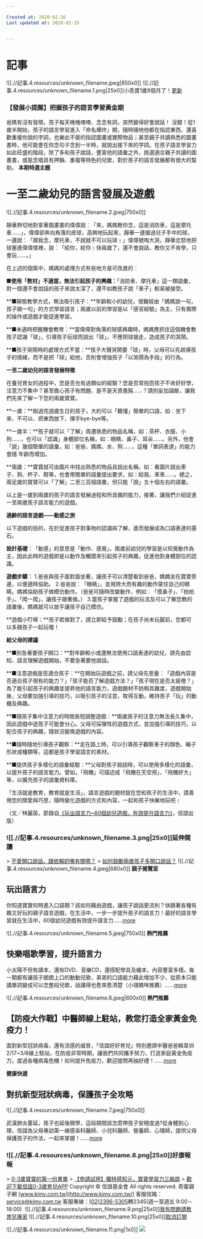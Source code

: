 ```yaml
---

Created at: 2020-02-26
Last updated at: 2020-02-26


---
```


# 記事


![[.//記事.4.resources/unknown_filename.jpeg\|850x0]]
![[.//記事.4.resources/unknown_filename.1.png\|25x0]]小乖寶1歲8個月了！[更新](https://member.kimy.com.tw/member/login)

### 【發展小提醒】把握孩子的語言學習黃金期

爸媽有沒有發現，孩子每天嘰嘰喳喳、念念有詞，突然變得好會說話！ 沒錯！從1歲半開始，孩子的語言學習進入「命名爆炸」期，隨時隨地他都在指認東西，還喜歡重複你說的字詞，也樂此不疲的指認圖畫或實際物品；甚至親子共讀熟悉的圖畫書時，他可能會在你念句子念到一半時，就說出接下來的字詞。在孩子語言學習力如此旺盛的階段，除了多和孩子說話，豐富他的語彙之外，挑選適合親子共讀的圖畫書，或是念唱具有押韻、重複等特色的兒歌，對於孩子的語言發展都有很大的幫助。
**本期特選主題**

# 一至二歲幼兒的語言發展及遊戲

![[.//記事.4.resources/unknown_filename.2.jpeg\|750x0]]

靜華熱切地對拿著圖畫書的偉偉說︰「來，媽媽教你念，這是消防車，這是摩托車……」，偉偉卻奔向角落的皮球，高興地玩起來，靜華一邊搶過兒子手中的球，一邊說︰「跟我念，摩托車，不說就不可以玩球﹗」偉偉號啕大哭，靜華忿怒地把球塞進偉偉懷裡，說︰「給你，給你﹗快兩歲了，還不會說話，教你又不肯學，只會玩……。」

在上述的個案中，媽媽的處理方式有些地方是可改進的︰

**■使用「教材」不適當，無法引起孩子的興趣：**「消防車、摩托車」這一類語彙，對一個還不會說話的孩子來說太深了，還不如教孩子說「車子」較易被接受。

**■靜態教學方式，無法吸引孩子：**年齡較小的幼兒，很難經由「媽媽說一句，孩子跟一句」的方式學習語言；兩歲以前的學習是以「感官經驗」為主，只有實際的操作或遊戲才能促進學習。

**■未適時把握機會教育：**當偉偉對角落的球感興趣時，媽媽應抓住這個機會教孩子認識「球」，引導孩子玩球而說出「球」，不應把球搶走，造成孩子的哭鬧。

**■孩子哭鬧時的處理方式不當：**孩子大聲哭鬧要「球」時，父母可以先疏導孩子的情緒，而不是把「球」給他，否則會增強孩子「以哭鬧為手段」的行為。

**一至二歲幼兒的語言發展特徵**

在養兒育女的過程中，您是否也有過類似的經驗？您是否常抱怨孩子不肯好好學，注意力不集中？甚至擔心孩子有問題、是不是天資愚鈍……？請別妄加論斷，讓我們先來了解一下您的兩歲寶寶。

**一歲：**剛過完週歲生日的孩子，大約可以「聽懂」簡單的口語，如︰坐下來、不可以、把東西放下、揮手bye-bye等。

**一歲半：**孩子就可以「了解」周遭熟悉的物品名稱，如︰茶杯、衣服、小狗……，也可以「認識」身體部位名稱，如︰眼睛、鼻子、耳朵……。另外，他會「說」幾個簡單的語彙，如︰爸爸、媽媽、水、狗……，這種「單詞表達」的能力會隨 年齡而增加。

**兩歲：**寶寶就可由圖片中找出熟悉的物品且說出名稱，如︰看圖片說出車子、狗、杯子、鞋等，也會用簡單的語彙提出要求，如︰給我、車車……。總之，兩足歲的寶寶可以「了解」二至三百個語彙，但只能「說」五十個左右的語彙。

以上是一歲到兩歲的孩子的語言發展過程和所具備的能力，接著，讓我們介紹促進一至兩歲孩子語言能力的遊戲。

**適齡的語言遊戲——動感之旅**

以下遊戲的目的，在於促進孩子對事物的認識與了解，進而發展成為口語表達的基石。

**設計基礎︰**「動感」的意思是「動作、感覺」。兩歲前幼兒的學習是以知覺動作為主，因此此時的遊戲即是以動作及觸摸來引起孩子的興趣，促進他對身體部位的認識。

**遊戲步驟︰**
1.爸爸與孩子面對面坐著，讓孩子可以清楚看到爸爸，媽媽坐在寶寶旁邊，以便適時協助。
2.爸爸說︰「眼睛」，並用誇大而有趣的動作蒙住自己的眼睛。媽媽協助孩子做模仿動作。（爸爸可隨時改變動作，例如︰「摸鼻子」、「拍拍手」、「爬一爬」，讓孩子跟著做。）
3.當孩子掌握了遊戲的玩法及可以了解您教的語彙後，媽媽就可以放手讓孩子自己模仿。

**遊戲小叮嚀：**孩子若做對了，請立即給予鼓勵；在孩子尚未玩膩前，您都可以多跟孩子一起玩喔！

**給父母的建議**

**■別急著要孩子開口：**對年齡較小或還無法使用口語表達的幼兒，請先由認知、語言理解遊戲開始，不要急著要他說話。

**■注意遊戲是否適合孩子：**在開始玩遊戲之前，請父母先思量︰「遊戲內容是否適合孩子現有的能力？」「孩子能否了解遊戲方法？」「孩子現在是否太疲倦？」為了能引起孩子的興趣並提昇他的語言能力，遊戲題材不妨稍具難度，遊戲開始後，父母要加強引導的技巧，以吸引孩子的注意，取得互動，維持孩子「玩」的動機及興趣。

**■隨孩子集中注意力的時間長短調整遊戲：**兩歲孩子的注意力無法長久集中，因此遊戲中途孩子可能會分心。父母可採彈性的遊戲方式，並加強引導的技巧，以配合孩子的興趣，隨狀況變換遊戲的內容。

**■隨時隨地引導孩子觀察：**走在路上時，可以引導孩子觀察車子的顏色、輪子形狀或種類等，這都是孩子學習語言的素材。

**■提供孩子多樣化的語彙經驗：**父母對孩子說話時，可以使用多樣化的語彙，以提升孩子的語言能力。譬如，「飛機」可描述成「飛機在天空飛」、「飛機好大」等，以擴充孩子的語彙資料庫。

「生活就是教育，教育就是生活」，語言遊戲的題材就在您和孩子的生活中，請善用您的關愛與巧思，隨時變化遊戲的方式和內容，一起和孩子快樂地玩吧﹗

（文╱林麗英，節錄自[《玩出語言力~60個幼兒遊戲，有效提升語言力》](http://toy.kimy.com.tw/product.asp?id=H000000022309)，信誼出版）　

### ![[.//記事.4.resources/unknown_filename.3.png\|25x0]]延伸閱讀

\> [不愛開口說話，跟依賴奶嘴有關嗎？](http://edm.lovingkid.com//log/url?uid=627301&date=20200224000000&eid=1197&type=3&id=1568&url=http%253A%252F%252Fparent.kimy.com.tw%252Fnew%252Fqa.aspx%253Fid%253D5617)
\> [如何鼓勵兩歲孩子多開口說話？](http://edm.lovingkid.com//log/url?uid=627301&date=20200224000000&eid=1197&type=3&id=1569&url=http%253A%252F%252Fparent.kimy.com.tw%252Fnew%252Fqa.aspx%253Fid%253D2843)
![[.//記事.4.resources/unknown_filename.4.jpeg\|680x0]]
**親子閱覽室**

## 玩出語言力

你知道寶寶何時進入口語期？該如何藉由遊戲，讓孩子說話更流利？快跟著各種有趣又好玩的親子語言遊戲，在生活中，一步一步提升孩子的語言力！最好的語言學習就在生活中，60個幼兒遊戲有效提升語言力……[more](http://edm.lovingkid.com//log/url?uid=627301&date=20200224000000&eid=1197&type=5&id=1694&url=http%253A%252F%252Fstore.kimy.com.tw%252FCategory%252FProductDetail.aspx%253Fno%253DH000000022309)

![[.//記事.4.resources/unknown_filename.5.jpeg\|750x0]]
**熱門推薦**

## 快樂唱歌學習，提升語言力

小太陽不但有讀本，還有DVD、音樂CD，還搭配學具及繪本，內容豐富多樣。每一期都有讓孩子朗朗上口的動動兒歌，弟弟的口語能力藉此增加不少，從原本只能講單詞變成可以念整段兒歌，話講得也愈來愈清楚（小翊媽咪推薦）……[more](http://edm.lovingkid.com//log/url?uid=627301&date=20200224000000&eid=1197&type=5&id=1758&url=http%253A%252F%252Fstore.kimy.com.tw%252Fproject%252Fsun13%252Fp5.asp)

![[.//記事.4.resources/unknown_filename.6.jpeg\|600x0]]
**熱門推薦**

## 【防疫大作戰】中醫師線上駐站，教您打造全家黃金免疫力！

面對新型冠狀病毒，還有流感的威脅，「信誼好好育兒」特別邀請中醫爸爸賴韋圳2/17~3/8線上駐站，在防疫非常時期，讓我們共同攜手努力，打造家庭黃金免疫力，度過各種病毒危機！如何提升免疫力，歡迎提問再抽好禮！……[more](http://edm.lovingkid.com//log/url?uid=627301&date=20200224000000&eid=1197&type=5&id=1827&url=https%253A%252F%252Fparents.hsin-yi.org.tw%252FForum%252FTopic%252F18)

**健康快遞**

## 對抗新型冠狀病毒，保護孩子全攻略

![[.//記事.4.resources/unknown_filename.7.jpeg\|750x0]]

武漢肺炎蔓延，孩子也延後開學，這段期間該怎麼帶孩子安穩度過?從身體到心理，信誼為父母專訪第一線感染科醫師、小兒科醫師、營養師、心理師，提供父母保護孩子的作法，一起來掌握！……[more](http://edm.lovingkid.com//log/url?uid=627301&date=20200224000000&eid=1197&type=5&id=1826&url=https%253A%252F%252Fparents.hsin-yi.org.tw%252FGoodLife%252F%2525E7%252597%252585%2525E6%2525AF%252592)

### ![[.//記事.4.resources/unknown_filename.8.png\|25x0]]好康報報

\> [0-3歲寶寶的第一份書單](http://edm.lovingkid.com//log/url?uid=627301&date=20200224000000&eid=1197&type=1&id=235&url=https%253A%252F%252Fstore.kimy.com.tw%252Fproject%252F201804_Bookstart%252Findex.html)
\> [【申請試用】獨特感知元，寶寶學習力三級跳](http://edm.lovingkid.com//log/url?uid=627301&date=20200224000000&eid=1197&type=1&id=363&url=http%253A%252F%252Fbit.ly%252F2uxUCO8)
\> [歡迎下載信誼0-3歲育兒APP](http://edm.lovingkid.com//log/url?uid=627301&date=20200224000000&eid=1197&type=1&id=94&url=http%253A%252F%252Fwww.kimy.com.tw%252Fproject%252F201508%252FAPP_play%252F)
Copyright © 信誼基金會 All rights reserved.
奇蜜親子網 [www.kimy.com.tw](http://www.kimy.com.tw/)
客服信箱：[service@kimy.com.tw](mailto:service@kimy.com.tw)
客服專線：[(02)2396-5305](tel:0223965305)轉2345(週一至週五 9:00－18:00) 
![[.//記事.4.resources/unknown_filename.9.png\|25x0]][我有問題請教育兒專家](http://store.kimy.com.tw/familysquare/Ask)
![[.//記事.4.resources/unknown_filename.10.png\|25x0]][取消訂閱](https://member.kimy.com.tw/member/login)

![[.//記事.4.resources/unknown_filename.11.png\|1x0]] ![](http://webservice.kimy.com.tw/Newsletter/ReadEPaperRecord.aspx?email=Starsky1986@hotmail.com&date=2020/02/24&week=88&type=3&count=0)

